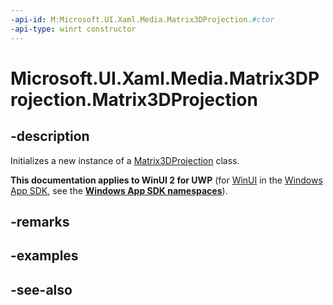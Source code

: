 ```yaml
---
-api-id: M:Microsoft.UI.Xaml.Media.Matrix3DProjection.#ctor
-api-type: winrt constructor
---
```


<!-- Method syntax
public Matrix3DProjection()
-->

# Microsoft.UI.Xaml.Media.Matrix3DProjection.Matrix3DProjection

## -description
Initializes a new instance of a [Matrix3DProjection](matrix3dprojection.md) class.

**This documentation applies to WinUI 2 for UWP** (for [WinUI](/windows/apps/winui/winui3/) in the [Windows App SDK](/windows/apps/windows-app-sdk/), see the **[Windows App SDK namespaces](/windows/windows-app-sdk/api/winrt/)**).

## -remarks

## -examples

## -see-also
